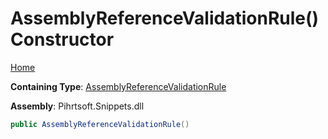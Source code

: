 # AssemblyReferenceValidationRule\(\) Constructor

[Home](../../../../../README.md)

**Containing Type**: [AssemblyReferenceValidationRule](../README.md)

**Assembly**: Pihrtsoft\.Snippets\.dll

```csharp
public AssemblyReferenceValidationRule()
```


